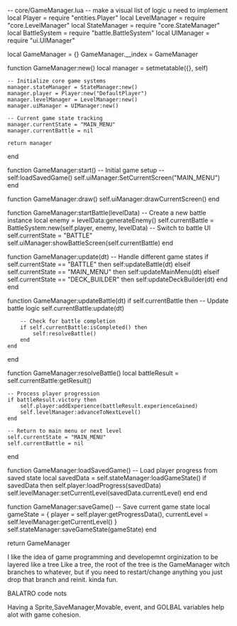-- core/GameManager.lua
-- make a visual list of logic u need to implement
local Player = require "entities.Player"
local LevelManager = require "core.LevelManager"
local StateManager = require "core.StateManager"
local BattleSystem = require "battle.BattleSystem"
local UIManager = require "ui.UIManager"

local GameManager = {}
GameManager.__index = GameManager

function GameManager:new()
    local manager = setmetatable({}, self)
    
    -- Initialize core game systems
    manager.stateManager = StateManager:new()
    manager.player = Player:new("DefaultPlayer")
    manager.levelManager = LevelManager:new()
    manager.uiManager = UIManager:new()
    
    -- Current game state tracking
    manager.currentState = "MAIN_MENU"
    manager.currentBattle = nil
    
    return manager
end

function GameManager:start()
    -- Initial game setup
    -- self:loadSavedGame()
    self.uiManager:SetCurrentScreen("MAIN_MENU")
end

function GameManager:draw()
    self.uiManager:drawCurrentScreen()
end

function GameManager:startBattle(levelData)
    -- Create a new battle instance
    local enemy = levelData:generateEnemy()
    self.currentBattle = BattleSystem:new(self.player, enemy, levelData)
    -- Switch to battle UI
    self.currentState = "BATTLE"
    self.uiManager:showBattleScreen(self.currentBattle)
end

function GameManager:update(dt)
    -- Handle different game states
    if self.currentState == "BATTLE" then
        self:updateBattle(dt)
    elseif self.currentState == "MAIN_MENU" then
        self:updateMainMenu(dt)
    elseif self.currentState == "DECK_BUILDER" then
        self:updateDeckBuilder(dt)
    end
end

function GameManager:updateBattle(dt)
    if self.currentBattle then
        -- Update battle logic
        self.currentBattle:update(dt)
        
        -- Check for battle completion
        if self.currentBattle:isCompleted() then
            self:resolveBattle()
        end
    end
end

function GameManager:resolveBattle()
    local battleResult = self.currentBattle:getResult()
    
    -- Process player progression
    if battleResult.victory then
        self.player:addExperience(battleResult.experienceGained)
        self.levelManager:advanceToNextLevel()
    end
    
    -- Return to main menu or next level
    self.currentState = "MAIN_MENU"
    self.currentBattle = nil
end

function GameManager:loadSavedGame()
    -- Load player progress from saved state
    local savedData = self.stateManager:loadGameState()
    if savedData then
        self.player:loadProgress(savedData)
        self.levelManager:setCurrentLevel(savedData.currentLevel)
    end
end

function GameManager:saveGame()
    -- Save current game state
    local gameState = {
        player = self.player:getProgressData(),
        currentLevel = self.levelManager:getCurrentLevel()
    }
    self.stateManager:saveGameState(gameState)
end

return GameManager

I like the idea of game programming and developemnt orginization to be layered like a tree
Like a tree, the root of the tree is the GameManager  witch branches to whatever, but if you need to restart/change anything you just drop that branch and reinit. kinda fun.

BALATRO code nots

Having a Sprite,SaveManager,Movable, event, and GOLBAL variables help alot with game cohesion.


